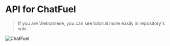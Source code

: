 # API for ChatFuel
> If you are Vietnamese, you can see tutorial more easily in repository's wiki.

![ChatFuel](https://chatfuel.com/images2/og_chatfuel.jpg)